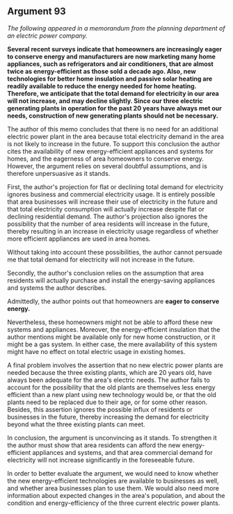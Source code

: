 
Argument 93
---------------------------

*The following appeared in a memorandum from the planning department of an electric power
company.*

**Several recent surveys indicate that homeowners are increasingly eager to conserve energy
and manufacturers are now marketing many home appliances, such as refrigerators and air
conditioners, that are almost twice as energy-efficient as those sold a decade ago. Also, new
technologies for better home insulation and passive solar heating are readily available to
reduce the energy needed for home heating. Therefore, we anticipate that the total demand for
electricity in our area will not increase, and may decline slightly. Since our three electric
generating plants in operation for the past 20 years have always met our needs, construction
of new generating plants should not be necessary.**


The author of this memo concludes that there is no need for an additional electric power
plant in the area because total electricity demand in the area is not likely to increase in the
future. To support this conclusion the author cites the availability of new energy-efficient
appliances and systems for homes, and the eagerness of area homeowners to conserve
energy. However, the argument relies on several doubtful assumptions, and is therefore
unpersuasive as it stands.

First, the author's projection for flat or declining total demand for electricity ignores business
and commercial electricity usage. It is entirely possible that area businesses will increase their
use of electricity in the future and that total electricity consumption will actually increase
despite flat or declining residential demand. The author's projection also ignores the possibility
that the number of area residents will increase in the future, thereby resulting in an increase in
electricity usage regardless of whether more efficient appliances are used in area homes.

Without taking into account these possibilities, the author cannot persuade me that total
demand for electricity will not increase in the future.

Secondly, the author's conclusion relies on the assumption that area residents will actually
purchase and install the energy-saving appliances and systems the author describes.

Admittedly, the author points out that homeowners are **eager to conserve energy.**


Nevertheless, these homeowners might not be able to afford these new systems and
appliances. Moreover, the energy-efficient insulation that the author mentions might be
available only for new home construction, or it might be a gas system. In either case, the mere
availability of this system might have no effect on total electric usage in existing homes.

A final problem involves the assertion that no new electric power plants are needed because
the three existing plants, which are 20 years old, have always been adequate for the area's
electric needs. The author fails to account for the possibility that the old plants are themselves
less energy efficient than a new plant using new technology would be, or that the old plants
need to be replaced due to their age, or for some other reason. Besides, this assertion ignores
the possible influx of residents or businesses in the future, thereby increasing the demand for
electricity beyond what the three existing plants can meet.

In conclusion, the argument is unconvincing as it stands. To strengthen it the author must
show that area residents can afford the new energy-efficient appliances and systems, and that
area commercial demand for electricity will not increase significantly in the foreseeable future.

In order to better evaluate the argument, we would need to know whether the new
energy-efficient technologies are available to businesses as well, and whether area
businesses plan to use them. We would also need more information about expected changes
in the area's population, and about the condition and energy-efficiency of the three current
electric power plants.

